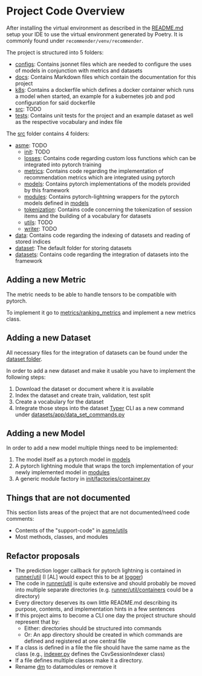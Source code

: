 # Project Code Overview #
After installing the virtual environment as described in the [README.md](../README.md) setup your IDE
to use the virtual environment generated by Poetry. It is commonly found under `recommender/venv/recommender`.

The project is structured into 5 folders:

* [configs](./../configs): Contains jsonnet files which are needed to configure the uses of models in conjunction with metrics and datasets
* [docs](./../docs): Contains Markdown files which contain the documentation for this project
* [k8s](./../k8s): Contains a dockerfile which defines a docker container which runs a model when started, an example for a kubernetes job and pod configuration for said dockerfile
* [src](./../src): TODO
* [tests](./../tests): Contains unit tests for the project and an example dataset as well as the respective vocabulary and index file

The [src](./../src) folder contains 4 folders:

* [asme](./../src/asme): TODO
    * [init](./../src/asme/init): TODO
    * [losses](./../src/asme/losses): Contains code regarding custom loss functions which can be integrated into pytorch training
    * [metrics](./../src/asme/metrics): Contains code regarding the implementation of recommendation metrics which are integrated using pytorch
    * [models](./../src/asme/models): Contains pytorch implementations of the models provided by this framework
    * [modules](./../src/asme/modules): Contains pytorch-lightning wrappers for the pytorch models defined in [models](./../src/asme/models)
    * [tokenization](./../src/asme/tokenization): Contains code concerning the tokenization of session items and the building of a vocabulary for datasets
    * [utils](./../src/asme/utils): TODO
    * [writer](./../src/asme/writer): TODO
* [data](./../src/data): Contains code regarding the indexing of datasets and reading of stored indices
* [dataset](./../src/dataset): The default folder for storing datasets
* [datasets](./../src/datasets): Contains code regarding the integration of datasets into the framework


## Adding a new Metric ##
The metric needs to be able to handle tensors to be compatible with pytorch.

To implement it go to [metrics/ranking_metrics](../asme/metrics/ranking_metrics.py) and implement a new metrics class.

## Adding a new Dataset ##
All necessary files for the integration of datasets can be found under the [dataset folder](./../src/datasets).

In order to add a new dataset and make it usable you have to implement the following steps:
1. Download the dataset or document where it is available
2. Index the dataset and create train, validation, test split
3. Create a vocabulary for the dataset
4. Integrate those steps into the dataset [Typer](https://typer.tiangolo.com/) CLI as a new command under 
[datasets/app/data_set_commands.py](./../src/datasets/app/data_set_commands.py)

## Adding a new Model ##
In order to add a new model multiple things need to be implemented:
1. The model itself as a pytorch model in [models](./../src/asme/models)
2. A pytorch lightning module that wraps the torch implementation of your newly implemented model in 
    [modules](./../src/asme/modules)
3. A generic module factory in [init/factories/container.py](./../src/asme/init/factories/container.py)

## Things that are not documented ##
This section lists areas of the project that are not documented/need code comments:
* Contents of the "support-code" in [asme/utils](./../src/asme/utils) 
* Most methods, classes, and modules

## Refactor proposals ##
* The prediction logger callback for pytorch lightning is contained in [runner/util](../asme/runner/util)
    (I [AL] would expect this to be at [logger](./../logger))
* The code in [runner/util](../asme/runner/util) is quite extensive and should probably be moved into multiple separate
directories (e.g. [runner/util/containers](../asme/runner/util/containers.py) could be a directory)
* Every directory deserves its own little README.md describing its purpose, contents, and implementation hints 
    in a few sentences
* If this project aims to become a CLI one day the project structure should represent that by:
    + Either: directories should be structured into commands
    + Or: An app directory should be created in which commands are defined and registered at one central file
* If a class is defined in a file the file should have the same name as the class (e.g., 
    [indexer.py](./../data/base/indexer.py) defines the CsvSessionIndexer class)
* If a file defines multiple classes make it a directory.
* Rename [dm](./../dm) to datamodules or remove it
